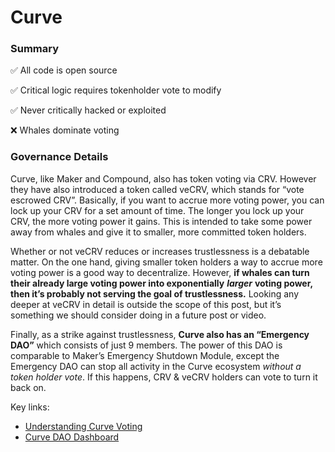 # Curve

### Summary

✅ All code is open source

✅ Critical logic requires tokenholder vote to modify

✅ Never critically hacked or exploited

❌ Whales dominate voting

### **Governance Details**

Curve, like Maker and Compound, also has token voting via CRV. However they have also introduced a token called veCRV, which stands for “vote escrowed CRV”. Basically, if you want to accrue more voting power, you can lock up your CRV for a set amount of time. The longer you lock up your CRV, the more voting power it gains. This is intended to take some power away from whales and give it to smaller, more committed token holders.

Whether or not veCRV reduces or increases trustlessness is a debatable matter. On the one hand, giving smaller token holders a way to accrue more voting power is a good way to decentralize. However, **if whales can turn their already large voting power into exponentially** _**larger**_ **voting power, then it’s probably not serving the goal of trustlessness.** Looking any deeper at veCRV in detail is outside the scope of this post, but it’s something we should consider doing in a future post or video.

Finally, as a strike against trustlessness, **Curve also has an “Emergency DAO”** which consists of just 9 members. The power of this DAO is comparable to Maker’s Emergency Shutdown Module, except the Emergency DAO can stop all activity in the Curve ecosystem _without a token holder vote_. If this happens, CRV & veCRV holders can vote to turn it back on.

Key links:

* [Understanding Curve Voting](https://resources.curve.fi/base-features/understanding-voting)
* [Curve DAO Dashboard](https://dao.curve.fi/dao)

